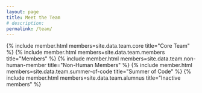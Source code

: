```yaml
---
layout: page
title: Meet the Team
# description:
permalink: /team/
---
```


<div class="container team">
  {% include member.html members=site.data.team.core title="Core Team" %}
  {% include member.html members=site.data.team.members title="Members" %}
  {% include member.html members=site.data.team.non-human-member title="Non-Human Members" %}
  {% include member.html members=site.data.team.summer-of-code title="Summer of Code" %}
  {% include member.html members=site.data.team.alumnus title="Inactive members" %}
</div>
